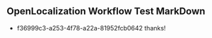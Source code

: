 ## OpenLocalization Workflow Test MarkDown
* f36999c3-a253-4f78-a22a-81952fcb0642 thanks!

<!--HONumber=Jul16_HO2-->


